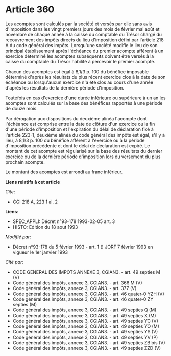 # Article 360

Les acomptes sont calculés par la société et versés par elle sans avis d'imposition dans les vingt premiers jours des mois de
février mai août et novembre de chaque année à la caisse du comptable du Trésor chargé du recouvrement des impôts directs du
lieu d'imposition défini par l'article 218 A du code général des impôts. Lorsqu'une société modifie le lieu de son principal
établissement après l'échéance du premier acompte afférent à un exercice déterminé les acomptes subséquents doivent être
versés à la caisse du comptable du Trésor habilité à percevoir le premier acompte.

Chacun des acomptes est égal à 8,1/3 p. 100 du bénéfice imposable déterminé d'après les résultats du plus récent exercice
clos à la date de son échéance ou lorsqu'aucun exercice n'a été clos au cours d'une année d'après les résultats de la
dernière période d'imposition.

Toutefois  en cas d'exercice d'une durée inférieure ou supérieure à un an  les acomptes sont calculés sur la base des
bénéfices rapportés à une période de douze mois.

Par dérogation aux dispositions du deuxième alinéa  l'acompte dont l'échéance est comprise entre la date de clôture d'un
exercice ou la fin d'une période d'imposition et l'expiration du délai de déclaration fixé à l'article 223-1, deuxième alinéa
du code général des impôts  est égal, s'il y a lieu, à 8,1/3 p. 100 du bénéfice afférent à l'exercice ou à la période
d'imposition précédente et dont le délai de déclaration est expiré. Le montant de cet acompte est régularisé sur la base des
résultats du dernier exercice ou de la dernière période d'imposition lors du versement du plus prochain acompte.

Le montant des acomptes est arrondi au franc inférieur.

**Liens relatifs à cet article**

_Cite_:

  - CGI 218 A, 223 1 al. 2

**Liens**:

  - SPEC_APPLI: Décret n°93-178 1993-02-05 art. 3
  - HISTO: Edition du 18 aout 1993

_Modifié par_:

  - Décret n°93-178 du 5 février 1993 - art. 1 () JORF 7 février 1993 en vigueur le 1er janvier 1993

_Cité par_:

  - CODE GENERAL DES IMPOTS ANNEXE 3, CGIAN3. - art. 49 septies M (V)
  - Code général des impôts, annexe 3, CGIAN3. - art. 366 M (V)
  - Code général des impôts, annexe 3, CGIAN3. - art. 377 (V)
  - Code général des impôts, annexe 3, CGIAN3. - art. 46 quater-0 YZH (V)
  - Code général des impôts, annexe 3, CGIAN3. - art. 46 quater-0 ZY septies (M)
  - Code général des impôts, annexe 3, CGIAN3. - art. 49 septies Q (M)
  - Code général des impôts, annexe 3, CGIAN3. - art. 49 septies X (M)
  - Code général des impôts, annexe 3, CGIAN3. - art. 49 septies YC (V)
  - Code général des impôts, annexe 3, CGIAN3. - art. 49 septies YO (M)
  - Code général des impôts, annexe 3, CGIAN3. - art. 49 septies YS (V)
  - Code général des impôts, annexe 3, CGIAN3. - art. 49 septies YV (P)
  - Code général des impôts, annexe 3, CGIAN3. - art. 49 septies ZB bis (V)
  - Code général des impôts, annexe 3, CGIAN3. - art. 49 septies ZZD (V)
